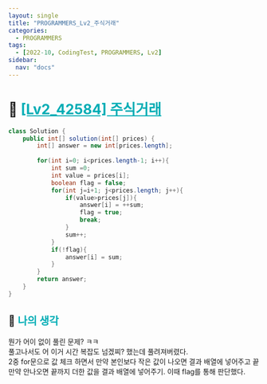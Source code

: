 ```yaml
---
layout: single
title: "PROGRAMMERS_Lv2_주식거래"
categories:
  - PROGRAMMERS
tags:
  - [2022-10, CodingTest, PROGRAMMERS, Lv2]
sidebar:
  nav: "docs"
---
```


# 📁 <b><a style="color:#00adb5" href="https://programmers.co.kr/learn/courses/30/lessons/42584" target=_blank>[Lv2_42584] 주식거래</a></b>

```java
class Solution {
    public int[] solution(int[] prices) {
        int[] answer = new int[prices.length];
        
        for(int i=0; i<prices.length-1; i++){
            int sum =0;
            int value = prices[i];
            boolean flag = false;
            for(int j=i+1; j<prices.length; j++){
                if(value>prices[j]){
                    answer[i] = ++sum;
                    flag = true;
                    break;
                } 
                sum++;
            }
            if(!flag){
                answer[i] = sum;
            }
        }
        return answer;
    }
}
```

## 🤔 <b><a style="color:#00adb5">나의 생각</a></b>

뭔가 어이 없이 풀린 문제? ㅋㅋ<br>
풀고나서도 어 이거 시간 복잡도 넘겠찌? 했는데 풀려져버렸다.<br>
2중 for문으로 값 체크 하면서 만약 본인보다 작은 값이 나오면 결과 배열에 넣어주고 끝<br>
만약 안나오면 끝까지 더한 값을 결과 배열에 넣어주기. 이때 flag를 통해 판단했다.